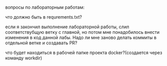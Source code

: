 вопросы по лабораторным работам:

  что должно быть в requrements.txt?
  
  если я закончил выполнение лабораторной работы, слил соответствубщую ветку
с главной, но потом мне понадобилось внести изменения в код данной лабы. Надо ли
мне заново делать коммиты в отдельной ветке и создавать PR?

  что будет находиться в рабочей папке проекта docker?(создается через команду workdir)
  
  

